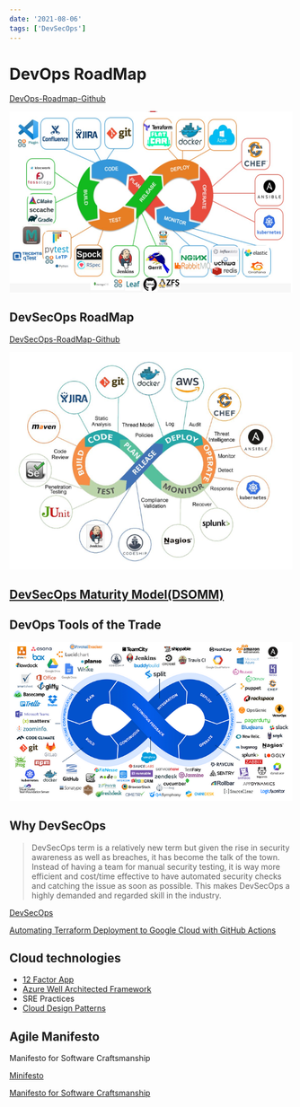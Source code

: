 ```yaml
---
date: '2021-08-06'
tags: ['DevSecOps']
---
```


# DevOps RoadMap

[DevOps-Roadmap-Github](https://github.com/raycad/devops-roadmap)

![Devops](./images/devops.png)

## DevSecOps RoadMap

[DevSecOps-RoadMap-Github](https://github.com/hahwul/DevSecOps)

![DevSecOps - ©PentesterAcademy.com](./images/DevSecOps.png)

## [DevSecOps Maturity Model(DSOMM)](https://dsomm.timo-pagel.de/)

## DevOps Tools of the Trade

![Devops Tools of the Trade](./images/DevOps-Tools-of-the-trade.png)

## Why DevSecOps
>
> DevSecOps term is a relatively new term but given the rise in security awareness as well as breaches, it has become the talk of the town. Instead of having a team for manual security testing, it is way more efficient and cost/time effective to have automated security checks and catching the issue as soon as possible. This makes DevSecOps a highly demanded and regarded skill in the industry.

[DevSecOps](https://www.sumologic.com/insight/devsecops-rugged-devops/)

[Automating Terraform Deployment to Google Cloud with GitHub Actions](https://medium.com/interleap/automating-terraform-deployment-to-google-cloud-with-github-actions-17516c4fb2e5)

## Cloud technologies

* [12 Factor App](https://12factor.net/)
* [Azure Well Architected Framework](https://learn.microsoft.com/en-us/azure/architecture/framework/)
* SRE Practices
* [Cloud Design Patterns](https://learn.microsoft.com/en-us/azure/architecture/patterns/)

## Agile Manifesto

Manifesto for Software Craftsmanship

[Minifesto](http://minifesto.org/)

[Manifesto for Software Craftsmanship](https://manifesto.softwarecraftsmanship.org/)
